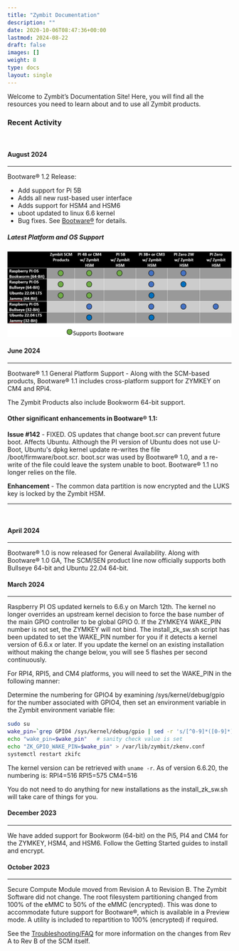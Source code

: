 ```yaml
---
title: "Zymbit Documentation"
description: ""
date: 2020-10-06T08:47:36+00:00
lastmod: 2024-08-22
draft: false
images: []
weight: 8
type: docs
layout: single
---
```


Welcome to Zymbit’s Documentation Site! Here, you will find all the resources you need to learn about and to use all Zymbit products.

### Recent Activity
<br>

#### August 2024
-----

Bootware® 1.2 Release:
- Add support for Pi 5B
- Adds all new rust-based user interface
- Adds support for HSM4 and HSM6
- uboot updated to linux 6.6 kernel
- Bug fixes. See [Bootware®](./bootware) for details.

##### Latest Platform and OS Support

![supported OSs](supported-os-dots.png)
<br>

#### June 2024
-----

Bootware® 1.1 General Platform Support - Along with the SCM-based products, Bootware® 1.1 includes cross-platform support for ZYMKEY on CM4 and RPi4.

The Zymbit Products also include Bookworm 64-bit support.

#### Other significant enhancements in Bootware® 1.1:

**Issue #142** - FIXED. OS updates that change boot.scr can prevent future boot. Affects Ubuntu. Although the PI version of Ubuntu does not use U-Boot, Ubuntu's dpkg kernel update re-writes the file /boot/firmware/boot.scr. boot.scr was used by Bootware® 1.0, and a re-write of the file could leave the system unable to boot. Bootware® 1.1 no longer relies on the file.

**Enhancement** - The common data partition is now encrypted and the LUKS key is locked by the Zymbit HSM.

---

<br>

#### April 2024
-----
Bootware® 1.0 is now released for General Availability. Along with Bootware® 1.0 GA, The SCM/SEN product line now officially supports both Bullseye 64-bit and Ubuntu 22.04 64-bit.


#### March 2024
-----
Raspberry PI OS updated kernels to 6.6.y on March 12th. The kernel no longer overrides an upstream kernel decision to force the base number of the main GPIO controller to be global GPIO 0. If the ZYMKEY4 WAKE_PIN number is not set, the ZYMKEY will not bind. The install_zk_sw.sh script has been updated to set the WAKE_PIN number for you if it detects a kernel version of 6.6.x or later. If you update the kernel on an existing installation without making the change below, you will see 5 flashes per second continuously.

For RPI4, RPI5, and CM4 platforms, you will need to set the WAKE_PIN in the following manner:

Determine the numbering for GPIO4 by examining /sys/kernel/debug/gpio for the number associated with GPIO4, then set an environment variable in the Zymbit environment variable file:

```bash
sudo su
wake_pin=`grep GPIO4 /sys/kernel/debug/gpio | sed -r 's/[^0-9]*([0-9]*).*/\1/'`
echo "wake_pin=$wake_pin"   # sanity check value is set
echo "ZK_GPIO_WAKE_PIN=$wake_pin" > /var/lib/zymbit/zkenv.conf
systemctl restart zkifc
```

The kernel version can be retrieved with `uname -r`. As of version 6.6.20, the numbering is: RPI4=516 RPI5=575 CM4=516

You do not need to do anything for new installations as the install_zk_sw.sh will take care of things for you.


#### December 2023
-----
We have added support for Bookworm (64-bit) on the Pi5, PI4 and CM4 for the ZYMKEY, HSM4, and HSM6. Follow the Getting Started guides to install and encrypt.

#### October 2023
-----
Secure Compute Module moved from Revision A to Revision B. The Zymbit Software did not change. The root filesystem partitioning changed from 100% of the eMMC to 50% of the eMMC (encrypted). This was done to accommodate future support for Bootware®, which is available in a Preview mode. A utility is included to repartition to 100% (encrypted) if required.

See the [Troubleshooting/FAQ](troubleshooting/scm) for more information on the changes from Rev A to Rev B of the SCM itself.
<br>
<br>


